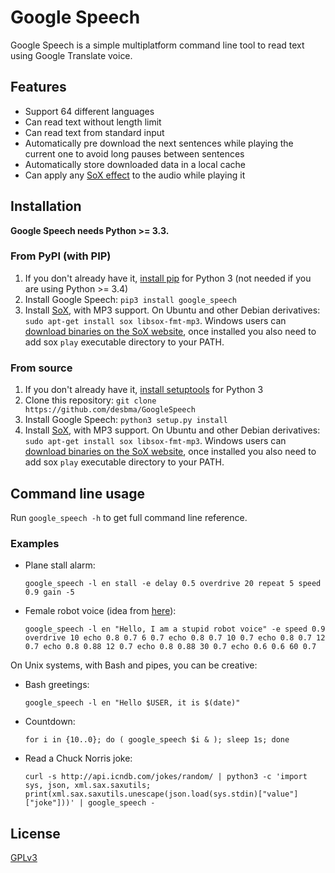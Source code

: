 Google Speech
=============

Google Speech is a simple multiplatform command line tool to read text using Google Translate voice.


## Features

* Support 64 different languages
* Can read text without length limit
* Can read text from standard input
* Automatically pre download the next sentences while playing the current one to avoid long pauses between sentences
* Automatically store downloaded data in a local cache
* Can apply any [SoX effect](http://sox.sourceforge.net/sox.html#EFFECTS) to the audio while playing it


## Installation

**Google Speech needs Python >= 3.3.**

### From PyPI (with PIP)

1. If you don't already have it, [install pip](http://www.pip-installer.org/en/latest/installing.html) for Python 3 (not needed if you are using Python >= 3.4)
2. Install Google Speech: `pip3 install google_speech`
3. Install [SoX](http://sox.sourceforge.net/), with MP3 support.
On Ubuntu and other Debian derivatives: `sudo apt-get install sox libsox-fmt-mp3`.
Windows users can [download binaries on the SoX website](http://sourceforge.net/projects/sox/files/sox/), once installed you also need to add sox `play` executable directory to your PATH.

### From source

1. If you don't already have it, [install setuptools](https://pypi.python.org/pypi/setuptools#installation-instructions) for Python 3
2. Clone this repository: `git clone https://github.com/desbma/GoogleSpeech`
3. Install Google Speech: `python3 setup.py install`
4. Install [SoX](http://sox.sourceforge.net/), with MP3 support.
On Ubuntu and other Debian derivatives: `sudo apt-get install sox libsox-fmt-mp3`.
Windows users can [download binaries on the SoX website](http://sourceforge.net/projects/sox/files/sox/), once installed you also need to add sox `play` executable directory to your PATH.


## Command line usage

Run `google_speech -h` to get full command line reference.

### Examples

* Plane stall alarm:

    `google_speech -l en stall -e delay 0.5 overdrive 20 repeat 5 speed 0.9 gain -5`

* Female robot voice (idea from [here](http://ubuntuforums.org/showthread.php?t=1813001&p=11090789#post11090789)):

    `google_speech -l en "Hello, I am a stupid robot voice" -e speed 0.9 overdrive 10 echo 0.8 0.7 6 0.7 echo 0.8 0.7 10 0.7 echo 0.8 0.7 12 0.7 echo 0.8 0.88 12 0.7 echo 0.8 0.88 30 0.7 echo 0.6 0.6 60 0.7`

On Unix systems, with Bash and pipes, you can be creative:

* Bash greetings:

    `google_speech -l en "Hello $USER, it is $(date)"`

* Countdown:

    `for i in {10..0}; do ( google_speech $i & ); sleep 1s; done`

* Read a Chuck Norris joke:

    `curl -s http://api.icndb.com/jokes/random/ | python3 -c 'import sys, json, xml.sax.saxutils; print(xml.sax.saxutils.unescape(json.load(sys.stdin)["value"]["joke"]))' | google_speech -`


## License

[GPLv3](https://www.gnu.org/licenses/gpl-3.0-standalone.html)
